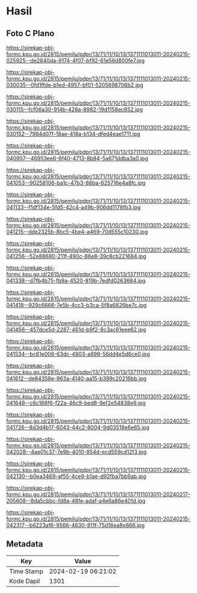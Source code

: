 # Hasil

## Foto C Plano

https://sirekap-obj-formc.kpu.go.id/2815/pemilu/pdpr/13/71/11/10/13/1371111013011-20240215-025925--de2840da-9174-4f07-bf92-61e56d800fe7.jpg

https://sirekap-obj-formc.kpu.go.id/2815/pemilu/pdpr/13/71/11/10/13/1371111013011-20240215-030035--0fd1ffde-b1ed-4957-bf01-5205698706b2.jpg

https://sirekap-obj-formc.kpu.go.id/2815/pemilu/pdpr/13/71/11/10/13/1371111013011-20240215-030115--fcf06a30-914b-428a-8982-19d1158ec852.jpg

https://sirekap-obj-formc.kpu.go.id/2815/pemilu/pdpr/13/71/11/10/13/1371111013011-20240215-030152--7984d07f-18ae-418a-b134-dfed4eae1711.jpg

https://sirekap-obj-formc.kpu.go.id/2815/pemilu/pdpr/13/71/11/10/13/1371111013011-20240215-040957--46953ee6-6f40-4713-8b84-5a671ddba3a0.jpg

https://sirekap-obj-formc.kpu.go.id/2815/pemilu/pdpr/13/71/11/10/13/1371111013011-20240215-041053--90258106-ba1c-47b3-88ba-625716e4a8fc.jpg

https://sirekap-obj-formc.kpu.go.id/2815/pemilu/pdpr/13/71/11/10/13/1371111013011-20240215-041133--f1df134e-5fd5-42c4-a49b-906dd1178fb3.jpg

https://sirekap-obj-formc.kpu.go.id/2815/pemilu/pdpr/13/71/11/10/13/1371111013011-20240215-041215--dde2325b-8bc5-4be4-a469-70d555c10230.jpg

https://sirekap-obj-formc.kpu.go.id/2815/pemilu/pdpr/13/71/11/10/13/1371111013011-20240215-041256--52e88680-211f-490c-86e8-39c8cb221684.jpg

https://sirekap-obj-formc.kpu.go.id/2815/pemilu/pdpr/13/71/11/10/13/1371111013011-20240215-041338--d7fb4b75-fb9a-4520-819b-7edfd0263684.jpg

https://sirekap-obj-formc.kpu.go.id/2815/pemilu/pdpr/13/71/11/10/13/1371111013011-20240215-041418--929c6666-7e5b-4cc3-b3ca-5f8a6826be7c.jpg

https://sirekap-obj-formc.kpu.go.id/2815/pemilu/pdpr/13/71/11/10/13/1371111013011-20240215-041456--457dce5d-2287-461d-b9f2-8c3ac61eee62.jpg

https://sirekap-obj-formc.kpu.go.id/2815/pemilu/pdpr/13/71/11/10/13/1371111013011-20240215-041534--bc61e006-63dc-4903-a698-56dd4e5d6ce0.jpg

https://sirekap-obj-formc.kpu.go.id/2815/pemilu/pdpr/13/71/11/10/13/1371111013011-20240215-041612--de84358e-963a-4140-aa15-b399c20216bb.jpg

https://sirekap-obj-formc.kpu.go.id/2815/pemilu/pdpr/13/71/11/10/13/1371111013011-20240215-041648--c6c166f6-f22a-46c9-bed8-9ef2e54838e9.jpg

https://sirekap-obj-formc.kpu.go.id/2815/pemilu/pdpr/13/71/11/10/13/1371111013011-20240215-041726--8d3d4b17-6043-44c2-8004-9d03518e6e65.jpg

https://sirekap-obj-formc.kpu.go.id/2815/pemilu/pdpr/13/71/11/10/13/1371111013011-20240215-042028--4ae01c37-7e9b-4010-854d-ecd559cd12f3.jpg

https://sirekap-obj-formc.kpu.go.id/2815/pemilu/pdpr/13/71/11/10/13/1371111013011-20240215-042130--b0ea3469-af55-4ce9-b1ae-d92fba7bb9ab.jpg

https://sirekap-obj-formc.kpu.go.id/2815/pemilu/pdpr/13/71/11/10/13/1371111013011-20240217-205608--8da5cbbc-fd8a-48fe-adaf-a4e6a86e401d.jpg

https://sirekap-obj-formc.kpu.go.id/2815/pemilu/pdpr/13/71/11/10/13/1371111013011-20240215-042317--b6223af6-9566-4630-911f-75d16ea8e866.jpg


## Metadata

| Key        | Value               |
| ---------- | ------------------- |
| Time Stamp | 2024-02-19 06:21:02 |
| Kode Dapil | 1301                |



